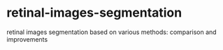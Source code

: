 # retinal-images-segmentation
retinal images segmentation based on various methods: comparison and improvements
